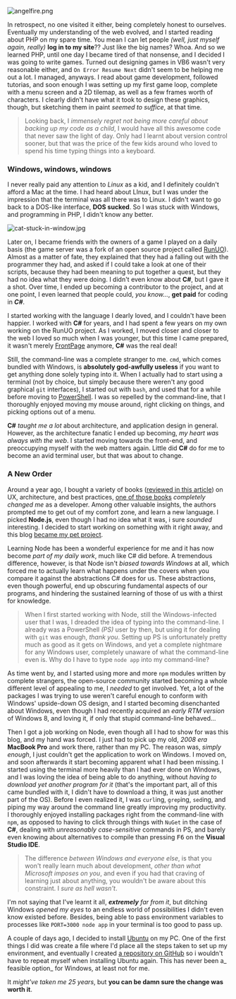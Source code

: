![angelfire.png][1]

In retrospect, no one visited it either, being completely honest to ourselves. Eventually my understanding of the web evolved, and I started reading about PHP on my spare time. You mean I can let people _(well, just myself again, really)_ **log in to my site**?? Just like the big names? Whoa. And so we learned PHP, until one day I became tired of that nonsense, and I decided I was going to write games. Turned out designing games in VB6 wasn't very reasonable either, and `On Error Resume Next` didn't seem to be helping me out a lot. I managed, anyways. I read about game development, followed tutorias, and soon enough I was setting up my first game loop, complete with a menu screen and a 2D tilemap, as well as a few frames worth of characters. I clearly didn't have what it took to design these graphics, though, but sketching them in paint _seemed to suffice_, at that time.

> Looking back, I _immensely regret not being more careful about backing up my code as a child_, I would have all this awesome code that never saw the light of day. Only had I learnt about version control sooner, but that was the price of the few kids around who loved to spend his time typing things into a keyboard.

### Windows, windows, windows

I never really paid any attention to _Linux_ as a kid, and I definitely couldn't afford a Mac at the time. I had heard about LInux, but I was under the impression that the terminal was all there was to Linux. I didn't want to go back to a DOS-like interface, **DOS sucked**. So I was stuck with Windows, and programming in PHP, I didn't know any better.

![cat-stuck-in-window.jpg][2]

Later on, I became friends with the owners of a game I played on a daily basis (the game server was a fork of an open source project called [RunUO](http://www.runuo.com/ "RunUO Ultima Online Emulator")). Almost as a matter of fate, they explained that they had a falling out with the programmer they had, and asked if I could take a look at one of their scripts, because they had been meaning to put together a quest, but they had no idea what they were doing. I didn't even know about **C#**, but I gave it a shot. Over time, I ended up becoming a contributor to the project, and at one point, I even learned that people could, _you know..._, **get paid** for coding in ***C#***.

I started working with the language I dearly loved, and I couldn't have been happier. I worked with **C#** for years, and I had spent a few years on my own working on the RunUO project. As I worked, I moved closer and closer to the web I loved so much when I was younger, but this time I came prepared, it wasn't merely [FrontPage](http://en.wikipedia.org/wiki/Microsoft_FrontPage "Microsoft FrontPage on Wikipedia") anymore, **C#** was the real deal!

Still, the command-line was a complete stranger to me. `cmd`, which comes bundled with Windows, is **absolutely god-awfully useless** if you want to get anything done solely typing into it. When I actually had to start using a terminal (not by choice, but simply because there weren't any good graphical `git` interfaces), I started out with `bash`, and used that for a while before moving to [PowerShell](http://en.wikipedia.org/wiki/Windows_PowerShell "Windows PowerShell on Wikipedia"). I was so repelled by the command-line, that I thoroughly enjoyed moving my mouse around, right clicking on things, and picking options out of a menu.

**C#** _taught me a lot_ about architecture, and application design in general. However, as the architecture fanatic I ended up becoming, _my heart was always with the web_. I started moving towards the front-end, and preoccupying myself with the web matters again. Little did **C#** do for me to become an avid terminal user, but that was about to change.

### A New Order

Around a year ago, I bought a variety of books ([reviewed in this article](/2013/05/21/recommended-reading "Recommended Reading")) on UX, architecture, and best practices, [one of those books](http://www.amazon.com/dp/020161622X "The Pragmatic Programmer") _completely changed me_ as a developer. Among other valuable insights, the authors prompted me to get out of my comfort zone, and learn a new language. I picked **Node.js**, even though I had no idea what it was, i sure _sounded_ interesting. I decided to start working on something with it right away, and this blog [became my pet project](/2012/12/25/pony-foo-begins "Pony Foo Begins").

Learning Node has been a wonderful experience for me and it has now become _part of my daily work_, much like C# did before. A tremendous difference, however, is that Node isn't _biased towards Windows_ at all, which forced me to actually learn what happens under the covers when you compare it against the abstractions C# does for us. These abstractions, even though powerful, end up obscuring fundamental aspects of our programs, and hindering the sustained learning of those of us with a thirst for knowledge.

> When I first started working with Node, still the Windows-infected user that I was, I dreaded the idea of typing into the command-line. I already was a PowerShell _(PS)_ user by then, but using it for dealing with `git` was enough, _thank you_. Setting up PS is unfortunately pretty much as good as it gets on Windows, and yet a complete nightmare for any Windows user, completely unaware of what the command-line even is. Why do I have to type `node app` into my command-line?

As time went by, and I started using more and more `npm` modules written by complete strangers, the open-source community started becoming a whole different level of appealing to me, I _needed_ to get involved. Yet, a lot of the packages I was trying to use weren't careful enough to conform with Windows' upside-down OS design, and I started becoming disenchanted about Windows, even though I had recently acquired an _early RTM version_ of Windows 8, and loving it, if only that stupid command-line behaved...

Then I got a job working on Node, even though all I had to show for was this blog, and my hand was forced. I just had to pick up my old, _2008 era_ **MacBook Pro** and work there, rather than my PC. The reason was, _simply enough_, I just couldn't get the application to work on Windows. I moved on, and soon afterwards it start becoming apparent what I had been missing. I started using the terminal more heavily than I had ever done on Windows, and I was loving the idea of being able to do anything, without _having to download yet another program for it_ (that's the important part, all of this came bundled with it, I didn't have to download a thing, it was just another part of the OS). Before I even realized it, I was `curl`ing, `grep`ing, `sed`ing, and piping my way around the command line greatly improving my productivity. I thoroughly enjoyed installing packages right from the command-line with `npm`, as opposed to having to click through things with `NuGet` in the case of **C#**, dealing with _unreasonably case-sensitive_ commands in PS, and barely even knowing about alternatives to compile than pressing <kbd>F6</kbd> on the **Visual Studio IDE**.

> The difference _between Windows and everyone else_, is that you won't really learn much about development, _other than what Microsoft imposes on you_, and even if you had that craving of learning just about anything, you wouldn't be aware about this constraint. I _sure as hell wasn't_.

I'm not saying that I've learnt it all, _**extremely** far from it_, but ditching Windows _opened my eyes_ to an endless world of possibilities I didn't even know existed before. Besides, being able to pass environment variables to processes like `PORT=3000 node app` in your terminal is too good to pass up.

A couple of days ago, I decided to install [Ubuntu](http://www.ubuntu.com/ "Ubuntu Linux") on my PC. One of the first things I did was create a file where I'd place all the steps taken to set up my environment, and eventually I created [a repository on GitHub](https://github.com/bevacqua/dotfiles "My dotfiles on GitHub") so i wouldn't have to repeat myself when installing Ubuntu again. This has never been a_ feasible option_ for Windows, at least not for me.

It _might've taken me 25 years_, but **you can be damn sure the change was worth it**.

  [1]: https://i.imgur.com/6ApllqK.png "Precious, free hosting! Where do I sign?"
  [2]: https://i.imgur.com/HJsAINu.jpg "Halp!"
